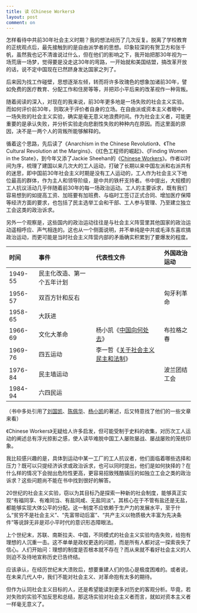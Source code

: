 ```yaml
---
title: 读《Chinese Workers》 
layout: post
comment: on
---
```


<!--excerpt-->

怎样看待中共前30年社会主义时期？我的想法经历了几次反复。脱离了学校教育的正统观点后，最先接触到的是自由派学者的思想。印象较深的有贺卫方和张千帆，虽然我也记不清谁说过什么，但在他们的影响之下，我开始把那30年视为一场荒唐一场梦，觉得要是没走这30年的弯路，一开始就和美国结盟，搞改革开放的话，说不定中国现在已然跻身发达国家之列了。

后来因为找工作碰壁，思想逐渐左倾，转而将许多玫瑰色的想象加诸前30年，譬如免费的医疗教育、分配工作和住房等等，并把邓小平后来的改革视作一种背叛。

随着阅读的深入，对现在的我来说，前30年更多地是一场失败的社会主义实验。而如何评价前30年，则取决于评价者自身的立场。在自由派或资本主义者眼中，一场失败的社会主义实验，确实是毫无意义地浪费时间。作为社会主义者，可能更重要的是承认失败，并分析实验走向悲剧性失败的种种内在原因。而这里面的原因，决不是一两个人的背叛所能够解释的。

循着这个思路，先后读了《Anarchism in the Chinese Revolution》、《The Cultural Revolution at the Margins》、《红色工程师的崛起》、《Finding Women in the State》，到今年又添了Jackie Sheehan的《[Chinese Workers](https://libcom.org/files/ChineseWorkers-ANewHistory-Jackie%20Sheehan.pdf)》。作者以时间为序，梳理了建国以来几次大的工人运动，打破了长期以来中国左派和右派共有的迷思，即中国前30年社会主义时期是没有工人运动的，工人作为社会主义下地位最高的群体，作为主人和领导阶级，是中共的铁杆支持者。书中提出，大规模的工人抗议活动几乎伴随着前30年的每一场政治运动。工人的主要诉求，既有我们容易想到的如提高工资、加班要有加班费、与临时工签订正式合同、增加医疗保障等经济方面的要求，也包括了民主选举工会和干部、工人参与管理、乃至建立独立工会这类的政治诉求。

另外一个观察是，这些国内的政治运动往往是与社会主义阵营里其他国家的政治运动遥相呼应、声气相连的。这也从一个侧面说明，并不单纯是中共或毛泽东喜欢搞政治运动，而更可能是当时社会主义阵营内部的矛盾确实积累到了要爆发的程度。

<table class="custom-table">
  <thead>
    <tr>
      <th style="text-align: left">时间</th>
      <th style="text-align: left">事件</th>
      <th style="text-align: left">代表性文件</th>
      <th style="text-align: left">外国政治运动</th>
    </tr>
  </thead>
  <tbody>
    <tr>
      <td style="text-align: left">1949-55</td>
      <td style="text-align: left">民主化改造、第一个五年计划</td>
      <td style="text-align: left">&nbsp;</td>
      <td style="text-align: left">&nbsp;</td>
    </tr>
    <tr>
      <td style="text-align: left">1956-57</td>
      <td style="text-align: left">双百方针和反右</td>
      <td style="text-align: left">&nbsp;</td>
      <td style="text-align: left">匈牙利革命</td>
    </tr>
    <tr>
      <td style="text-align: left">1958-65</td>
      <td style="text-align: left">大跃进</td>
      <td style="text-align: left">&nbsp;</td>
      <td style="text-align: left">&nbsp;</td>
    </tr>
    <tr>
      <td style="text-align: left">1966-69</td>
      <td style="text-align: left">文化大革命</td>
      <td style="text-align: left">杨小凯《<a href="https://www.marxists.org/chinese/reference-books/minjian-1966-1976/25.htm">中国向何处去</a>》</td>
      <td style="text-align: left">布拉格之春</td>
    </tr>
    <tr>
      <td style="text-align: left">1969-76</td>
      <td style="text-align: left">四五运动</td>
      <td style="text-align: left">李一哲《<a href="https://www.marxists.org/chinese/reference-books/minjian-1966-1976/41.htm">关于社会主义民主和法制</a>》</td>
      <td style="text-align: left">&nbsp;</td>
    </tr>
    <tr>
      <td style="text-align: left">1976-84</td>
      <td style="text-align: left">民主墙运动</td>
      <td style="text-align: left">&nbsp;</td>
      <td style="text-align: left">波兰团结工会</td>
    </tr>
    <tr>
      <td style="text-align: left">1984-94</td>
      <td style="text-align: left">六四民运</td>
      <td style="text-align: left">&nbsp;</td>
      <td style="text-align: left">&nbsp;</td>
    </tr>
  </tbody>
</table>

（书中多处引用了[刘国凯](http://difangwenge.org/read.php?tid=14397)、[陈佩华](https://www.chinesepen.org/blog/archives/113396)、[杨小凯](https://www.bannedbook.net/resources/file/2836)的著述，后又特意找了他们的一些文章来看）

《Chinese Workers》无疑给人许多启发，但可能受制于史料的收集，对历次工人运动的阐述总有浮光掠影之感，使人读毕难脱中国工人屡败屡战、屡战屡败的笼统印象。

我比较感兴趣的是，具体到运动中某一工厂的工人抗议者，他们面临着哪些选择和压力？既可以只提经济诉求或政治诉求，也可以同时提出，他们是如何抉择的？在什么样的情况下会抛出危险性更高，更容易招致残酷镇压的如独立工会之类的政治诉求？这些问题尚不能在书中找到很好的解答。

20世纪的社会主义实验，窃以为其目标乃是探索一种新的社会制度，能够真正实现“有福同享、有难同当、有盐同咸、无盐同淡”。其核心在于不管有盐还是无盐，都能够实现大体公平的分配。这一制度不应依赖于生产力的发展水平，至于什么“贫穷不是社会主义”、“先富带动后富”、“共产主义以物质极大丰富为先决条件”等说辞无非是邓小平时代的意识形态障眼法。

上个世纪末，苏联、南斯拉夫、中国，不同模式的社会主义实验均告失败，给抱有理想的人沉重一击。这不单单是政权更迭的问题，而是所有人都对这一探索丧失了信心。人们开始问：理想的制度是否根本就不存在？而从来就不看好社会主义的人则迫不及待地宣称历史已告终结。

应该承认，在经历世纪末大溃败后，想要重建人们的信心是极度困难的。或者说，在未来几代人中，我们不能对社会主义、对革命抱有太多的期待。

但作为认同社会主义目标的人，还是希望能读到更多对历史的客观分析。毕竟，若对失败的实验不加反思和总结，那这场实验对社会主义者而言，就如对资本主义者一样毫无意义了。
